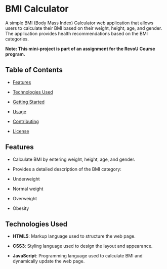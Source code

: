 #  BMI Calculator

A simple BMI (Body Mass Index) Calculator web application that allows users to calculate their BMI based on their weight, height, age, and gender. The application provides health recommendations based on the BMI categories. 

**Note: This mini-project is part of an assignment for the RevoU Course program.**

##  Table of Contents

-  [Features](#features)

-  [Technologies Used](#technologies-used)

-  [Getting Started](#getting-started)

-  [Usage](#usage)

-  [Contributing](#contributing)

-  [License](#license)

##  Features

- Calculate BMI by entering weight, height, age, and gender.

- Provides a detailed description of the BMI category:

- Underweight

- Normal weight

- Overweight

- Obesity

##  Technologies Used

-  **HTML5**: Markup language used to structure the web page.

-  **CSS3**: Styling language used to design the layout and appearance.

-  **JavaScript**: Programming language used to calculate BMI and dynamically update the web page.